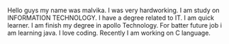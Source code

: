 Hello guys my name was malvika.
I was very hardworking.
I  am study on INFORMATION TECHNOLOGY.
I have a degree related to IT.
I am quick learner.
I am finish my degree in apollo Technology.
For batter future job i am learning java.
I love coding.
Recently I am working on C language.
